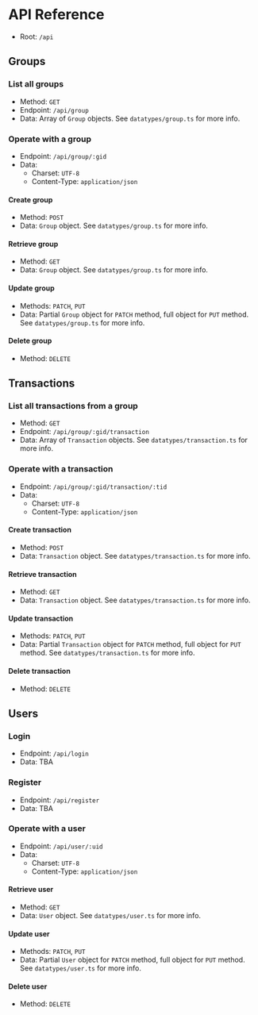 # API Reference
- Root: `/api`

## Groups
### List all groups
- Method: `GET`
- Endpoint: `/api/group`
- Data: Array of `Group` objects. See `datatypes/group.ts` for more info.

### Operate with a group
- Endpoint: `/api/group/:gid`
- Data:
    - Charset: `UTF-8`
    - Content-Type: `application/json`

#### Create group
- Method: `POST`
- Data: `Group` object. See `datatypes/group.ts` for more info.

#### Retrieve group
- Method: `GET`
- Data: `Group` object. See `datatypes/group.ts` for more info.

#### Update group
- Methods: `PATCH`, `PUT`
- Data: Partial `Group` object for `PATCH` method, full object for `PUT` method. See `datatypes/group.ts` for more info.

#### Delete group
- Method: `DELETE`

## Transactions
### List all transactions from a group
- Method: `GET`
- Endpoint: `/api/group/:gid/transaction`
- Data: Array of `Transaction` objects. See `datatypes/transaction.ts` for more info.

### Operate with a transaction
- Endpoint: `/api/group/:gid/transaction/:tid`
- Data:
    - Charset: `UTF-8`
    - Content-Type: `application/json`

#### Create transaction
- Method: `POST`
- Data: `Transaction` object. See `datatypes/transaction.ts` for more info.

#### Retrieve transaction
- Method: `GET`
- Data: `Transaction` object. See `datatypes/transaction.ts` for more info.

#### Update transaction
- Methods: `PATCH`, `PUT`
- Data: Partial `Transaction` object for `PATCH` method, full object for `PUT` method. See `datatypes/transaction.ts` for more info.

#### Delete transaction
- Method: `DELETE`

## Users
### Login
- Endpoint: `/api/login`
- Data: TBA

### Register
- Endpoint: `/api/register`
- Data: TBA

### Operate with a user
- Endpoint: `/api/user/:uid`
- Data:
    - Charset: `UTF-8`
    - Content-Type: `application/json`

#### Retrieve user
- Method: `GET`
- Data: `User` object. See `datatypes/user.ts` for more info.

#### Update user
- Methods: `PATCH`, `PUT`
- Data: Partial `User` object for `PATCH` method, full object for `PUT` method. See `datatypes/user.ts` for more info.

#### Delete user
- Method: `DELETE`
